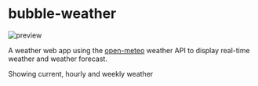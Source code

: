 # bubble-weather

![preview](https://user-images.githubusercontent.com/71970846/231820878-15249157-2e82-4c74-a9d8-41ec44fc2eb0.png)

A weather web app using the [open-meteo](https://open-meteo.com/en/docs) weather API to display
real-time weather and weather forecast.

Showing current, hourly and weekly weather
